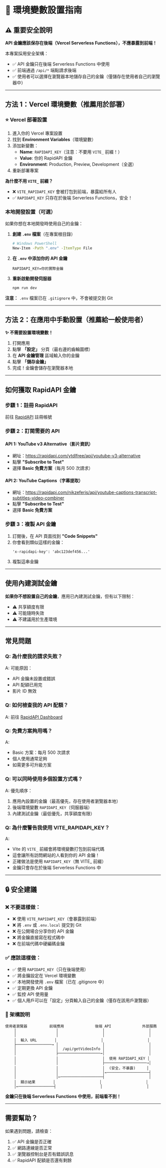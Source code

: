 # 🔑 環境變數設置指南

## ⚠️ 重要安全說明

**API 金鑰應該保存在後端（Vercel Serverless Functions），不應暴露到前端！**

本專案採用安全架構：
- ✅ API 金鑰只在後端 Serverless Functions 中使用
- ✅ 前端通過 `/api/*` 端點請求後端
- ✅ 使用者可以選擇在瀏覽器本地儲存自己的金鑰（僅儲存在使用者自己的瀏覽器中）

---

## 方法 1：Vercel 環境變數（推薦用於部署）

### ⭐ Vercel 部署設置

1. 進入你的 Vercel 專案設置
2. 找到 **Environment Variables**（環境變數）
3. 添加新變數：
   - **Name**: `RAPIDAPI_KEY`（注意：不要用 `VITE_` 前綴！）
   - **Value**: 你的 RapidAPI 金鑰
   - **Environment**: Production, Preview, Development（全選）
4. 重新部署專案

**為什麼不用 `VITE_` 前綴？**
- ❌ `VITE_RAPIDAPI_KEY` 會被打包到前端，暴露給所有人
- ✅ `RAPIDAPI_KEY` 只存在於後端 Serverless Functions，安全！

### 本地開發設置（可選）

如果你想在本地開發時使用自己的金鑰：

1. **創建 `.env` 檔案**（在專案根目錄）
   ```bash
   # Windows PowerShell
   New-Item -Path ".env" -ItemType File
   ```

2. **在 `.env` 中添加你的 API 金鑰**
   ```env
   RAPIDAPI_KEY=你的實際金鑰
   ```

3. **重新啟動開發伺服器**
   ```bash
   npm run dev
   ```

**注意：** `.env` 檔案已在 `.gitignore` 中，不會被提交到 Git

---

## 方法 2：在應用中手動設置（推薦給一般使用者）

**✨ 不需要設置環境變數！**

1. 打開應用
2. 點擊 **「設定」** 分頁（最右邊的齒輪圖標）
3. 在 **API 金鑰管理** 區域輸入你的金鑰
4. 點擊 **「儲存金鑰」**
5. 完成！金鑰會儲存在瀏覽器本地

---

## 如何獲取 RapidAPI 金鑰

### 步驟 1：註冊 RapidAPI
前往 [RapidAPI](https://rapidapi.com/) 註冊帳號

### 步驟 2：訂閱需要的 API

#### API 1: YouTube v3 Alternative（影片資訊）
- 網址：https://rapidapi.com/ytdlfree/api/youtube-v3-alternative
- 點擊 **"Subscribe to Test"**
- 選擇 **Basic 免費方案**（每月 500 次請求）

#### API 2: YouTube Captions（字幕提取）
- 網址：https://rapidapi.com/nikzeferis/api/youtube-captions-transcript-subtitles-video-combiner
- 點擊 **"Subscribe to Test"**
- 選擇 **Basic 免費方案**

### 步驟 3：複製 API 金鑰
1. 訂閱後，在 API 頁面找到 **"Code Snippets"**
2. 你會看到類似這樣的金鑰：
   ```
   'x-rapidapi-key': 'abc123def456...'
   ```
3. 複製這串金鑰

---

## 使用內建測試金鑰

**如果你不想設置自己的金鑰**，應用已內建測試金鑰，但有以下限制：
- ⚠️ 共享額度有限
- ⚠️ 可能隨時失效
- ⚠️ 不建議用於生產環境

---

## 常見問題

### Q: 為什麼我的請求失敗？
A: 可能原因：
- API 金鑰未設置或錯誤
- API 配額已用完
- 影片 ID 無效

### Q: 如何檢查我的 API 配額？
A: 前往 [RapidAPI Dashboard](https://rapidapi.com/developer/billing/subscriptions-and-usage)

### Q: 免費方案夠用嗎？
A: 
- Basic 方案：每月 500 次請求
- 個人使用通常足夠
- 如需更多可升級方案

### Q: 可以同時使用多個設置方式嗎？
A: 優先順序：
1. 應用內設置的金鑰（最高優先，存在使用者瀏覽器本地）
2. 後端環境變數 `RAPIDAPI_KEY`（伺服器端）
3. 內建測試金鑰（最低優先，共享額度有限）

### Q: 為什麼警告我使用 VITE_RAPIDAPI_KEY？
A: 
- Vite 的 `VITE_` 前綴會將環境變數打包到前端代碼
- 這會讓所有訪問網站的人看到你的 API 金鑰！
- 正確做法是使用 `RAPIDAPI_KEY`（無 VITE_ 前綴）
- 金鑰只會存在於後端 Serverless Functions 中

---

## 🔒 安全建議

### ❌ 不要這樣做：
- ❌ 使用 `VITE_RAPIDAPI_KEY`（會暴露到前端）
- ❌ 將 `.env` 或 `.env.local` 提交到 Git
- ❌ 在公開場合分享你的 API 金鑰
- ❌ 將金鑰直接寫在程式碼中
- ❌ 在前端代碼中硬編碼金鑰

### ✅ 應該這樣做：
- ✅ 使用 `RAPIDAPI_KEY`（只在後端使用）
- ✅ 將金鑰設定在 Vercel 環境變數
- ✅ 本地開發使用 `.env` 檔案（已在 .gitignore 中）
- ✅ 定期更換 API 金鑰
- ✅ 監控 API 使用量
- ✅ 個人用戶可以在「設定」分頁輸入自己的金鑰（僅存在該用戶瀏覽器）

### 🎯 架構說明

```
使用者瀏覽器          前端應用              後端 API              外部服務
    │                  │                    │                    │
    │                  │                    │                    │
    │  輸入 URL        │                    │                    │
    ├────────────────→ │                    │                    │
    │                  │  /api/getVideoInfo │                    │
    │                  ├───────────────────→│                    │
    │                  │                    │  使用 RAPIDAPI_KEY │
    │                  │                    ├───────────────────→│
    │                  │                    │  (安全，不暴露)     │
    │                  │                    │←───────────────────┤
    │                  │←───────────────────┤                    │
    │  顯示結果        │                    │                    │
    │←────────────────┤                    │                    │
```

**金鑰只在後端 Serverless Functions 中使用，前端看不到！**

---

## 需要幫助？

如果遇到問題，請檢查：
1. ✅ API 金鑰是否正確
2. ✅ 網路連線是否正常
3. ✅ 瀏覽器控制台是否有錯誤訊息
4. ✅ RapidAPI 配額是否還有剩餘

